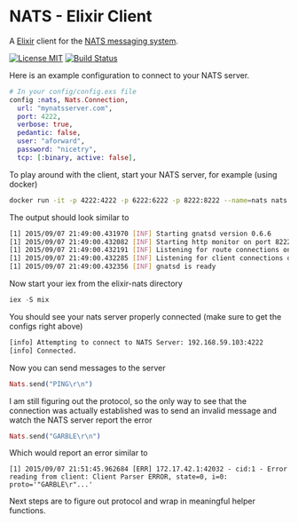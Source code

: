# NATS - Elixir Client

A [Elixir](http://elixir-lang.org/) client for the [NATS messaging system](https://nats.io).

[![License MIT](https://img.shields.io/npm/l/express.svg)](http://opensource.org/licenses/MIT)
[![Build Status](https://travis-ci.org/aforward/elixir_nats.svg?branch=master)](https://travis-ci.org/aforward/elixir_nats)

Here is an example configuration to connect to your NATS server.

```elixir
# In your config/config.exs file
config :nats, Nats.Connection,
  url: "mynatsserver.com",
  port: 4222,
  verbose: true,
  pedantic: false,
  user: "aforward",
  password: "nicetry",
  tcp: [:binary, active: false],
```



To play around with the client, start your NATS server, for example (using docker)

```bash
docker run -it -p 4222:4222 -p 6222:6222 -p 8222:8222 --name=nats nats:0.6.6
```

The output should look similar to

```bash
[1] 2015/09/07 21:49:00.431970 [INF] Starting gnatsd version 0.6.6
[1] 2015/09/07 21:49:00.432082 [INF] Starting http monitor on port 8222
[1] 2015/09/07 21:49:00.432191 [INF] Listening for route connections on :6222
[1] 2015/09/07 21:49:00.432285 [INF] Listening for client connections on 0.0.0.0:4222
[1] 2015/09/07 21:49:00.432356 [INF] gnatsd is ready
```

Now start your iex from the elixir-nats directory

```elixir
iex -S mix
```

You should see your nats server properly connected (make sure to get the configs right above)

```bash
[info] Attempting to connect to NATS Server: 192.168.59.103:4222
[info] Connected.
```

Now you can send messages to the server

```elixir
Nats.send("PING\r\n")
```

I am still figuring out the protocol, so the only way to see that the connection was actually established
was to send an invalid message and watch the NATS server report the error

```elixir
Nats.send("GARBLE\r\n")
```

Which would report an error similar to

```
[1] 2015/09/07 21:51:45.962684 [ERR] 172.17.42.1:42032 - cid:1 - Error reading from client: Client Parser ERROR, state=0, i=0: proto='"GARBLE\r"...'
```

Next steps are to figure out protocol and wrap in meaningful helper functions.
